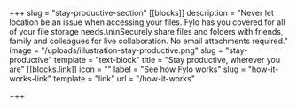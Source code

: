 +++
slug = "stay-productive-section"
[[blocks]]
description = "Never let location be an issue when accessing your files. Fylo has you covered for all of your file storage needs.\n\nSecurely share files and folders with friends, family and colleagues for live collaboration. No email attachments required."
image = "/uploads/illustration-stay-productive.png"
slug = "stay-productive"
template = "text-block"
title = "Stay productive, wherever you are"
[[blocks.link]]
icon = ""
label = "See how Fylo works"
slug = "how-it-works-link"
template = "link"
url = "/how-it-works"

+++
